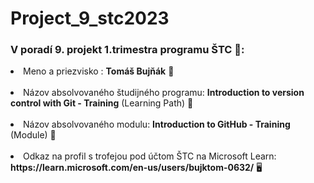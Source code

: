 # Project_9_stc2023
<h3>V poradí 9. projekt 1.trimestra programu ŠTC 💚: </h3>
 <p> <li>Meno a priezvisko : <strong>Tomáš Bujňák</strong> 🤵</li><br>
 <li>Názov absolvovaného študijného programu: <strong>Introduction to version control with Git - Training</strong> (Learning Path) 📓 </li><br>
 <li>Názov absolvovaného modulu: <strong>Introduction to GitHub - Training</strong> (Module) 📓 </li><br>
 <li>Odkaz na profil s trofejou pod účtom ŠTC na Microsoft Learn: <strong>https://learn.microsoft.com/en-us/users/bujktom-0632/</strong> 🖥️ </li><p>
